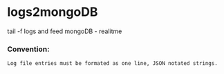 # logs2mongoDB
tail -f logs and feed mongoDB - realitme


### Convention:
```
Log file entries must be formated as one line, JSON notated strings. 
```
